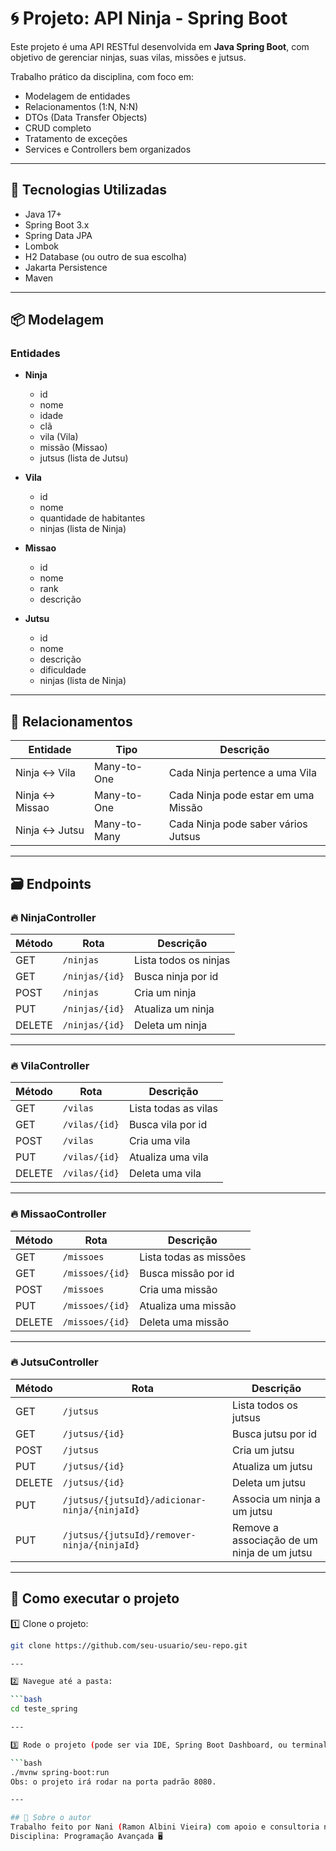 # 🌀 Projeto: API Ninja - Spring Boot

Este projeto é uma API RESTful desenvolvida em **Java Spring Boot**, com objetivo de gerenciar ninjas, suas vilas, missões e jutsus.

Trabalho prático da disciplina, com foco em:

- Modelagem de entidades
- Relacionamentos (1:N, N:N)
- DTOs (Data Transfer Objects)
- CRUD completo
- Tratamento de exceções
- Services e Controllers bem organizados

---

## 🔧 Tecnologias Utilizadas

- Java 17+
- Spring Boot 3.x
- Spring Data JPA
- Lombok
- H2 Database (ou outro de sua escolha)
- Jakarta Persistence
- Maven

---

## 📦 Modelagem

### Entidades

- **Ninja**
  - id
  - nome
  - idade
  - clã
  - vila (Vila)
  - missão (Missao)
  - jutsus (lista de Jutsu)

- **Vila**
  - id
  - nome
  - quantidade de habitantes
  - ninjas (lista de Ninja)

- **Missao**
  - id
  - nome
  - rank
  - descrição

- **Jutsu**
  - id
  - nome
  - descrição
  - dificuldade
  - ninjas (lista de Ninja)

---

## 🔗 Relacionamentos

| Entidade | Tipo | Descrição |
| -------- | ---- | --------- |
| Ninja ↔ Vila | Many-to-One | Cada Ninja pertence a uma Vila |
| Ninja ↔ Missao | Many-to-One | Cada Ninja pode estar em uma Missão |
| Ninja ↔ Jutsu | Many-to-Many | Cada Ninja pode saber vários Jutsus |

---

## 🗃️ Endpoints

### 🔥 NinjaController

| Método | Rota | Descrição |
| ------ | ---- | --------- |
| GET | `/ninjas` | Lista todos os ninjas |
| GET | `/ninjas/{id}` | Busca ninja por id |
| POST | `/ninjas` | Cria um ninja |
| PUT | `/ninjas/{id}` | Atualiza um ninja |
| DELETE | `/ninjas/{id}` | Deleta um ninja |

---

### 🔥 VilaController

| Método | Rota | Descrição |
| ------ | ---- | --------- |
| GET | `/vilas` | Lista todas as vilas |
| GET | `/vilas/{id}` | Busca vila por id |
| POST | `/vilas` | Cria uma vila |
| PUT | `/vilas/{id}` | Atualiza uma vila |
| DELETE | `/vilas/{id}` | Deleta uma vila |

---

### 🔥 MissaoController

| Método | Rota | Descrição |
| ------ | ---- | --------- |
| GET | `/missoes` | Lista todas as missões |
| GET | `/missoes/{id}` | Busca missão por id |
| POST | `/missoes` | Cria uma missão |
| PUT | `/missoes/{id}` | Atualiza uma missão |
| DELETE | `/missoes/{id}` | Deleta uma missão |

---

### 🔥 JutsuController

| Método | Rota | Descrição |
| ------ | ---- | --------- |
| GET | `/jutsus` | Lista todos os jutsus |
| GET | `/jutsus/{id}` | Busca jutsu por id |
| POST | `/jutsus` | Cria um jutsu |
| PUT | `/jutsus/{id}` | Atualiza um jutsu |
| DELETE | `/jutsus/{id}` | Deleta um jutsu |
| PUT | `/jutsus/{jutsuId}/adicionar-ninja/{ninjaId}` | Associa um ninja a um jutsu |
| PUT | `/jutsus/{jutsuId}/remover-ninja/{ninjaId}` | Remove a associação de um ninja de um jutsu |

---

## 🧪 Como executar o projeto

1️⃣ Clone o projeto:

```bash
git clone https://github.com/seu-usuario/seu-repo.git

---

2️⃣ Navegue até a pasta:

```bash
cd teste_spring

--- 

3️⃣ Rode o projeto (pode ser via IDE, Spring Boot Dashboard, ou terminal):

```bash
./mvnw spring-boot:run
Obs: o projeto irá rodar na porta padrão 8080.

--- 

## 🚀 Sobre o autor
Trabalho feito por Nani (Ramon Albini Vieira) com apoio e consultoria ninja do ChatGPT-senpai 🍥
Disciplina: Programação Avançada 🖥️